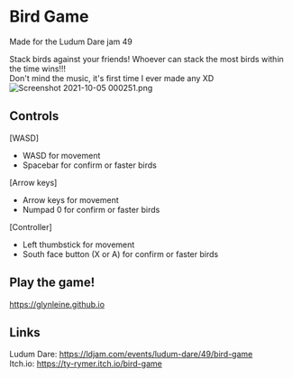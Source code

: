# Bird Game
Made for the Ludum Dare jam 49

Stack birds against your friends! Whoever can stack the most birds within the time wins!!!<br/>
Don't mind the music, it's first time I ever made any XD
![Screenshot 2021-10-05 000251.png](https://static.jam.vg/raw/c8f/f3/z/463bf.png)
## Controls
[WASD]
 - WASD for movement
 - Spacebar for confirm or faster birds

[Arrow keys]
 - Arrow keys for movement
 - Numpad 0 for confirm or faster birds

[Controller]
 - Left thumbstick for movement
 - South face button (X or A) for confirm or faster birds

## Play the game!
https://glynleine.github.io

## Links
Ludum Dare: https://ldjam.com/events/ludum-dare/49/bird-game <br/>
Itch.io: https://ty-rymer.itch.io/bird-game
